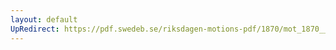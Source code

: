 ```yaml
---
layout: default
UpRedirect: https://pdf.swedeb.se/riksdagen-motions-pdf/1870/mot_1870__ak__00229.pdf
---
```

